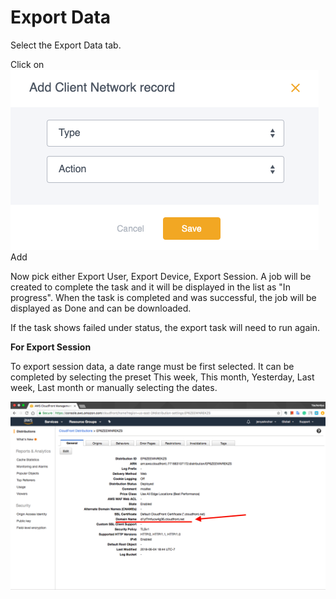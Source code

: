 # Export Data

Select the Export Data tab.  

Click on ![](../.gitbook/assets/image%20%286%29.png) Add

Now pick either Export User, Export Device, Export Session.  A job will be created to complete the task and it will be displayed in the list as "In progress".  When the task is completed and was successful, the job will be displayed as Done and can be downloaded.

If the task shows failed under status, the export task will need to run again.

**For Export Session** 

To export session data, a date range must be first selected. It can be completed by selecting the preset This week, This month, Yesterday, Last week, Last month or manually selecting the dates.

![](../.gitbook/assets/image%20%2811%29.png)

